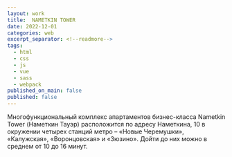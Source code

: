 ```yaml
---
layout: work
title:  NAMETKIN TOWER
date: 2022-12-01
categories: web
excerpt_separator: <!--readmore-->
tags:
  - html
  - css
  - js
  - vue
  - sass
  - webpack
published_on_main: false
published: false
---
```

Многофункциональный комплекс апартаментов бизнес-класса Nametkin Tower (Наметкин Тауэр) расположится по адресу Наметкина, 10 в окружении четырех станций метро – «Новые Черемушки», «Калужская», «Воронцовская» и «Зюзино». Дойти до них можно в среднем от 10 до 16 минут.

<!--readmore-->